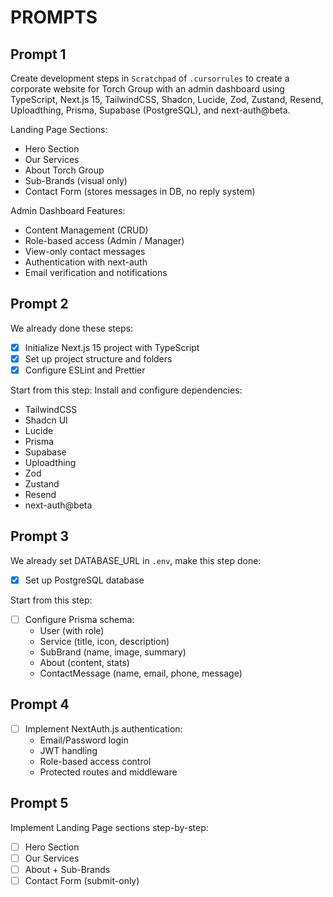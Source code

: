# PROMPTS

## Prompt 1

Create development steps in `Scratchpad` of `.cursorrules` to create a corporate website for Torch Group with an admin dashboard using TypeScript, Next.js 15, TailwindCSS, Shadcn, Lucide, Zod, Zustand, Resend, Uploadthing, Prisma, Supabase (PostgreSQL), and next-auth@beta.

Landing Page Sections:
- Hero Section
- Our Services
- About Torch Group
- Sub-Brands (visual only)
- Contact Form (stores messages in DB, no reply system)

Admin Dashboard Features:
- Content Management (CRUD)
- Role-based access (Admin / Manager)
- View-only contact messages
- Authentication with next-auth
- Email verification and notifications

## Prompt 2

We already done these steps:

- [x] Initialize Next.js 15 project with TypeScript
- [x] Set up project structure and folders
- [x] Configure ESLint and Prettier

Start from this step:
Install and configure dependencies:
- TailwindCSS  
- Shadcn UI  
- Lucide  
- Prisma  
- Supabase  
- Uploadthing  
- Zod  
- Zustand  
- Resend  
- next-auth@beta

## Prompt 3

We already set DATABASE_URL in `.env`, make this step done:

- [x] Set up PostgreSQL database

Start from this step:

- [ ] Configure Prisma schema:
  - User (with role)
  - Service (title, icon, description)
  - SubBrand (name, image, summary)
  - About (content, stats)
  - ContactMessage (name, email, phone, message)

## Prompt 4

- [ ] Implement NextAuth.js authentication:
  - Email/Password login
  - JWT handling
  - Role-based access control
  - Protected routes and middleware

## Prompt 5

Implement Landing Page sections step-by-step:
- [ ] Hero Section
- [ ] Our Services
- [ ] About + Sub-Brands
- [ ] Contact Form (submit-only)